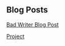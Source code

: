 ## Blog Posts
[Bad Writer Blog Post](./2018-09-09-bad-writer.html)

[Project](./2018-10-02-The-Incarcerated.html)
